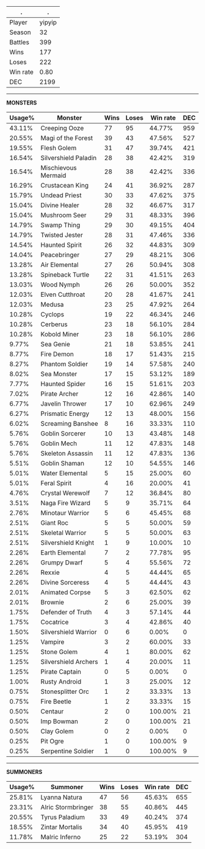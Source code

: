 .|.
|-|-
Player|yipyip
Season|32
Battles|399
Wins|177
Loses|222
Win rate|0.80
DEC|2199

---
**MONSTERS**

Usage%|Monster|Wins|Loses|Win rate|DEC|
-|-|-|-|-|-|
43.11%|Creeping Ooze|77|95|44.77%|959|
20.55%|Magi of the Forest|39|43|47.56%|527|
19.55%|Flesh Golem|31|47|39.74%|421|
16.54%|Silvershield Paladin|28|38|42.42%|319|
16.54%|Mischievous Mermaid|28|38|42.42%|336|
16.29%|Crustacean King|24|41|36.92%|287|
15.79%|Undead Priest|30|33|47.62%|375|
15.04%|Divine Healer|28|32|46.67%|317|
15.04%|Mushroom Seer|29|31|48.33%|396|
14.79%|Swamp Thing|29|30|49.15%|404|
14.79%|Twisted Jester|28|31|47.46%|336|
14.54%|Haunted Spirit|26|32|44.83%|309|
14.04%|Peacebringer|27|29|48.21%|306|
13.28%|Air Elemental|27|26|50.94%|308|
13.28%|Spineback Turtle|22|31|41.51%|263|
13.03%|Wood Nymph|26|26|50.00%|352|
12.03%|Elven Cutthroat|20|28|41.67%|241|
12.03%|Medusa|23|25|47.92%|264|
10.28%|Cyclops|19|22|46.34%|246|
10.28%|Cerberus|23|18|56.10%|284|
10.28%|Kobold Miner|23|18|56.10%|286|
9.77%|Sea Genie|21|18|53.85%|241|
8.77%|Fire Demon|18|17|51.43%|215|
8.27%|Phantom Soldier|19|14|57.58%|240|
8.02%|Sea Monster|17|15|53.12%|189|
7.77%|Haunted Spider|16|15|51.61%|203|
7.02%|Pirate Archer|12|16|42.86%|140|
6.77%|Javelin Thrower|17|10|62.96%|249|
6.27%|Prismatic Energy|12|13|48.00%|156|
6.02%|Screaming Banshee|8|16|33.33%|110|
5.76%|Goblin Sorcerer|10|13|43.48%|148|
5.76%|Goblin Mech|11|12|47.83%|148|
5.76%|Skeleton Assassin|11|12|47.83%|136|
5.51%|Goblin Shaman|12|10|54.55%|146|
5.01%|Water Elemental|5|15|25.00%|60|
5.01%|Feral Spirit|4|16|20.00%|41|
4.76%|Crystal Werewolf|7|12|36.84%|80|
3.51%|Naga Fire Wizard|5|9|35.71%|64|
2.76%|Minotaur Warrior|5|6|45.45%|68|
2.51%|Giant Roc|5|5|50.00%|59|
2.51%|Skeletal Warrior|5|5|50.00%|63|
2.51%|Silvershield Knight|1|9|10.00%|10|
2.26%|Earth Elemental|7|2|77.78%|95|
2.26%|Grumpy Dwarf|5|4|55.56%|72|
2.26%|Rexxie|4|5|44.44%|65|
2.26%|Divine Sorceress|4|5|44.44%|43|
2.01%|Animated Corpse|5|3|62.50%|62|
2.01%|Brownie|2|6|25.00%|39|
1.75%|Defender of Truth|4|3|57.14%|44|
1.75%|Cocatrice|3|4|42.86%|40|
1.50%|Silvershield Warrior|0|6|0.00%|0|
1.25%|Vampire|3|2|60.00%|33|
1.25%|Stone Golem|4|1|80.00%|62|
1.25%|Silvershield Archers|1|4|20.00%|11|
1.25%|Pirate Captain|0|5|0.00%|0|
1.00%|Rusty Android|1|3|25.00%|12|
0.75%|Stonesplitter Orc|1|2|33.33%|13|
0.75%|Fire Beetle|1|2|33.33%|15|
0.50%|Centaur|2|0|100.00%|21|
0.50%|Imp Bowman|2|0|100.00%|21|
0.50%|Clay Golem|0|2|0.00%|0|
0.25%|Pit Ogre|1|0|100.00%|9|
0.25%|Serpentine Soldier|1|0|100.00%|9|

---
**SUMMONERS**

Usage%|Summoner|Wins|Loses|Win rate|DEC|
-|-|-|-|-|-|
25.81%|Lyanna Natura|47|56|45.63%|655|
23.31%|Alric Stormbringer|38|55|40.86%|445|
20.55%|Tyrus Paladium|33|49|40.24%|374|
18.55%|Zintar Mortalis|34|40|45.95%|419|
11.78%|Malric Inferno|25|22|53.19%|304|
